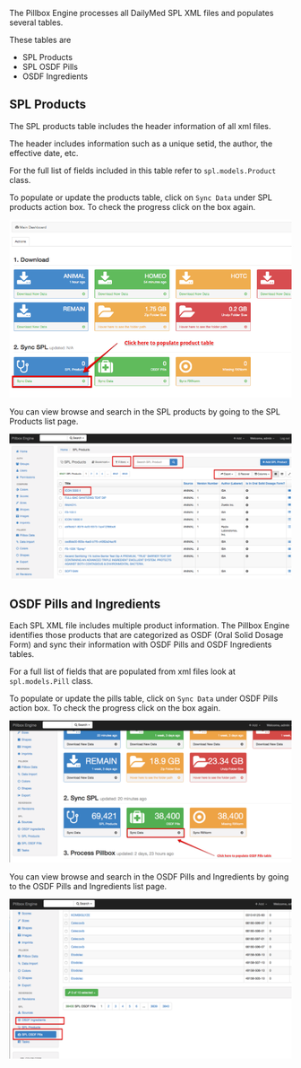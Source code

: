 The Pillbox Engine processes all DailyMed SPL XML files and populates several tables.

These tables are

- SPL Products
- SPL OSDF Pills
- OSDF Ingredients

## SPL Products

The SPL products table includes the header information of all xml files.

The header includes information such as a unique setid, the author, the effective date, etc.

For the full list of fields included in this table refer to `spl.models.Product` class.

To populate or update the products table, click on `Sync Data` under SPL products action box. To check the progress click on the box again.

![Sync SPL Products](img/spl_products.png)

You can view browse and search in the SPL products by going to the SPL Products list page.

![SPL Products list page](img/spl_products_list.png)

## OSDF Pills and Ingredients

Each SPL XML file includes multiple product information. The Pillbox Engine identifies those products that are categorized as OSDF (Oral Solid Dosage Form) and sync their information with OSDF Pills and OSDF Ingredients tables.

For a full list of fields that are populated from xml files look at `spl.models.Pill` class.

To populate or update the pills table, click on `Sync Data` under OSDF Pills action box. To check the progress click on the box again.

![Sync OSDF Pills](img/osdf_pills.png)

You can view browse and search in the OSDF Pills and Ingredients by going to the OSDF Pills and Ingredients list page.

![OSDF Pills Ingredients](img/pills_ingredients.png)

